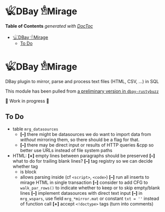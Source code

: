 
# 𓆤DBay 𓁛Mirage

<!-- START doctoc generated TOC please keep comment here to allow auto update -->
<!-- DON'T EDIT THIS SECTION, INSTEAD RE-RUN doctoc TO UPDATE -->
**Table of Contents**  *generated with [DocToc](https://github.com/thlorenz/doctoc)*

- [𓆤DBay 𓁛Mirage](#%F0%93%86%A4dbay-%F0%93%81%9Bmirage)
  - [To Do](#to-do)

<!-- END doctoc generated TOC please keep comment here to allow auto update -->

# 𓆤DBay 𓁛Mirage


DBay plugin to mirror, parse and process text files (HTML, CSV, ...) in SQL

This module has been pulled from [a preliminary version in
`dbay-rustybuzz`](https://github.com/loveencounterflow/dbay-rustybuzz)

🚧 Work in progress 🚧

## To Do

* table `mrg_datasources`
  * **[–]** there might be datasources we do want to import data from *without* mirroring them, so there
    should be a flag for that.
  * **[–]** there may be direct input or results of HTTP queries &cpp so better use URLs instead of file
    system paths
* HTML:
  **[+]** empty lines between paragraphs should be preserved
  **[–]** what to do for trailing blank lines?
  **[–]** tag registry so we can decide whether tag
    * is block
    * allows parsing inside (cf `<script>`, `<code>`)
  **[–]** run all inserts to mirage HTML in single transaction
  **[–]** consider to add CFG to `walk_par_rows()` to indicate whether to keep or to skip empty/blank lines
  **[–]** implement datasources with direct text input
  **[–]** in `mrg_wspars`, use field `mrg_*mirror.mat` or constant `txt = ''` instead of function call
  **[+]** accept `<!doctype>` tags (turn into comments)

